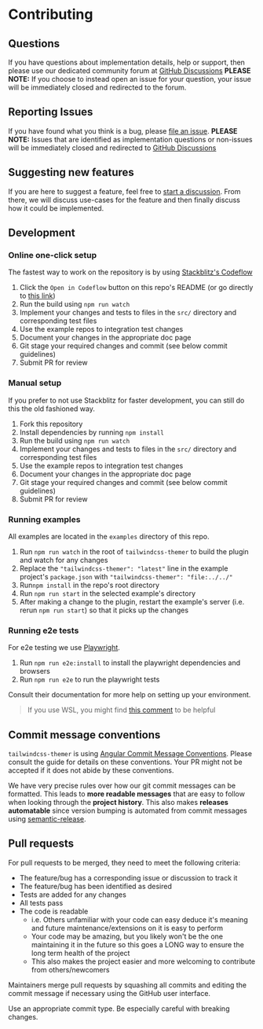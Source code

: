# Contributing

## Questions

If you have questions about implementation details, help or support, then please use our dedicated community forum at [GitHub Discussions](https://github.com/RyanClementsHax/tailwindcss-themer/discussions) **PLEASE NOTE:** If you choose to instead open an issue for your question, your issue will be immediately closed and redirected to the forum.

## Reporting Issues

If you have found what you think is a bug, please [file an issue](https://github.com/RyanClementsHax/tailwindcss-themer/issues/new/choose). **PLEASE NOTE:** Issues that are identified as implementation questions or non-issues will be immediately closed and redirected to [GitHub Discussions](https://github.com/RyanClementsHax/tailwindcss-themer/discussions)

## Suggesting new features

If you are here to suggest a feature, feel free to [start a discussion](https://github.com/RyanClementsHax/tailwindcss-themer/discussions). From there, we will discuss use-cases for the feature and then finally discuss how it could be implemented.

## Development

### Online one-click setup

The fastest way to work on the repository is by using [Stackblitz's Codeflow](https://stackblitz.com/codeflow)

1. Click the `Open in Codeflow` button on this repo's README (or go directly to [this link](https:///pr.new/RyanClementsHax/tailwindcss-themer))
2. Run the build using `npm run watch`
3. Implement your changes and tests to files in the `src/` directory and corresponding test files
4. Use the example repos to integration test changes
5. Document your changes in the appropriate doc page
6. Git stage your required changes and commit (see below commit guidelines)
7. Submit PR for review

### Manual setup

If you prefer to not use Stackblitz for faster development, you can still do this the old fashioned way.

1. Fork this repository
2. Install dependencies by running `npm install`
3. Run the build using `npm run watch`
4. Implement your changes and tests to files in the `src/` directory and corresponding test files
5. Use the example repos to integration test changes
6. Document your changes in the appropriate doc page
7. Git stage your required changes and commit (see below commit guidelines)
8. Submit PR for review

### Running examples

All examples are located in the `examples` directory of this repo.

1. Run `npm run watch` in the root of `tailwindcss-themer` to build the plugin and watch for any changes
2. Replace the `"tailwindcss-themer": "latest"` line in the example project's `package.json` with `"tailwindcss-themer": "file:../../"`
3. Run`npm install` in the repo's root directory
4. Run `npm run start` in the selected example's directory
5. After making a change to the plugin, restart the example's server (i.e. rerun `npm run start`) so that it picks up the changes

### Running e2e tests

For e2e testing we use [Playwright](https://playwright.dev/).

1. Run `npm run e2e:install` to install the playwright dependencies and browsers
2. Run `npm run e2e` to run the playwright tests

Consult their documentation for more help on setting up your environment.

> If you use WSL, you might find [this comment](https://github.com/microsoft/playwright/issues/13533#issuecomment-1098391029) to be helpful

## Commit message conventions

`tailwindcss-themer` is using [Angular Commit Message Conventions](https://github.com/angular/angular/blob/main/CONTRIBUTING.md#-commit-message-format). Please consult the guide for details on these conventions. Your PR might not be accepted if it does not abide by these conventions.

We have very precise rules over how our git commit messages can be formatted. This leads to **more readable messages** that are easy to follow when looking through the **project history**. This also makes **releases automatable** since version bumping is automated from commit messages using [semantic-release](https://github.com/semantic-release/semantic-release).

## Pull requests

For pull requests to be merged, they need to meet the following criteria:

- The feature/bug has a corresponding issue or discussion to track it
- The feature/bug has been identified as desired
- Tests are added for any changes
- All tests pass
- The code is readable
  - i.e. Others unfamiliar with your code can easy deduce it's meaning and future maintenance/extensions on it is easy to perform
  - Your code may be amazing, but you likely won't be the one maintaining it in the future so this goes a LONG way to ensure the long term health of the project
  - This also makes the project easier and more welcoming to contribute from others/newcomers

Maintainers merge pull requests by squashing all commits and editing the commit message if necessary using the GitHub user interface.

Use an appropriate commit type. Be especially careful with breaking changes.
